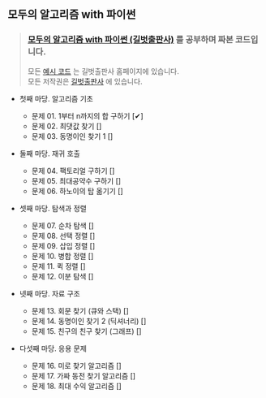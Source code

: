 ## 모두의 알고리즘 with 파이썬

> ### [모두의 알고리즘 with 파이썬 (길벗출판사)](https://www.gilbut.co.kr/book/view?bookcode=BN001731&keyword=%EB%AA%A8%EB%91%90%EC%9D%98%20%EC%95%8C%EA%B3%A0%EB%A6%AC%EC%A6%98%20WITH%20%ED%8C%8C%EC%9D%B4%EC%8D%AC&collection=GB_BOOK) 를 공부하며 짜본 코드입니다.
> 모든 [예시 코드](https://www.gilbut.co.kr/book/view?bookcode=BN001731&keyword=%EB%AA%A8%EB%91%90%EC%9D%98%20%EC%95%8C%EA%B3%A0%EB%A6%AC%EC%A6%98%20WITH%20%ED%8C%8C%EC%9D%B4%EC%8D%AC&collection=GB_BOOK#bookData) 는 길벗출판사 홈페이지에 있습니다.  
> 모든 저작권은 [길벗출판사](https://www.gilbut.co.kr/) 에 있습니다.

- 첫째 마당. 알고리즘 기초
    - 문제 01. 1부터 n까지의 합 구하기  [✔]
    - 문제 02. 최댓값 찾기 []
    - 문제 03. 동명이인 찾기 1 []

- 둘째 마당. 재귀 호출
    - 문제 04. 팩토리얼 구하기 []
    - 문제 05. 최대공약수 구하기 []
    - 문제 06. 하노이의 탑 옮기기 []

- 셋째 마당. 탐색과 정렬
    - 문제 07. 순차 탐색 []
    - 문제 08. 선택 정렬 []
    - 문제 09. 삽입 정렬 []
    - 문제 10. 병합 정렬 []
    - 문제 11. 퀵 정렬 []
    - 문제 12. 이분 탐색 []

- 넷째 마당. 자료 구조
    - 문제 13. 회문 찾기 (큐와 스택) []
    - 문제 14. 동명이인 찾기 2 (딕셔너리) []
    - 문제 15. 친구의 친구 찾기 (그래프) []

- 다섯째 마당. 응용 문제
    - 문제 16. 미로 찾기 알고리즘 []
    - 문제 17. 가짜 동전 찾기 알고리즘 []
    - 문제 18. 최대 수익 알고리즘 []